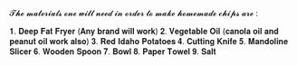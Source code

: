 𝓣𝓱𝓮 𝓶𝓪𝓽𝓮𝓻𝓲𝓪𝓵𝓼 𝓸𝓷𝓮 𝔀𝓲𝓵𝓵 𝓷𝓮𝓮𝓭 𝓲𝓷 𝓸𝓻𝓭𝓮𝓻 𝓽𝓸 𝓶𝓪𝓴𝓮 𝓱𝓸𝓶𝓮𝓶𝓪𝓭𝓮 𝓬𝓱𝓲𝓹𝓼 𝓪𝓻𝓮 :

𝟏. 𝐃𝐞𝐞𝐩 𝐅𝐚𝐭 𝐅𝐫𝐲𝐞𝐫 (𝐀𝐧𝐲 𝐛𝐫𝐚𝐧𝐝 𝐰𝐢𝐥𝐥 𝐰𝐨𝐫𝐤)
𝟐. 𝐕𝐞𝐠𝐞𝐭𝐚𝐛𝐥𝐞 𝐎𝐢𝐥 (𝐜𝐚𝐧𝐨𝐥𝐚 𝐨𝐢𝐥 𝐚𝐧𝐝 𝐩𝐞𝐚𝐧𝐮𝐭 𝐨𝐢𝐥 𝐰𝐨𝐫𝐤 𝐚𝐥𝐬𝐨)
𝟑. 𝐑𝐞𝐝 𝐈𝐝𝐚𝐡𝐨 𝐏𝐨𝐭𝐚𝐭𝐨𝐞𝐬
𝟒. 𝐂𝐮𝐭𝐭𝐢𝐧𝐠 𝐊𝐧𝐢𝐟𝐞
𝟓. 𝐌𝐚𝐧𝐝𝐨𝐥𝐢𝐧𝐞 𝐒𝐥𝐢𝐜𝐞𝐫
𝟔. 𝐖𝐨𝐨𝐝𝐞𝐧 𝐒𝐩𝐨𝐨𝐧 
𝟕. 𝐁𝐨𝐰𝐥
𝟖. 𝐏𝐚𝐩𝐞𝐫 𝐓𝐨𝐰𝐞𝐥
𝟗. 𝐒𝐚𝐥𝐭